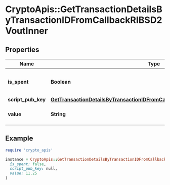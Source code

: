 # CryptoApis::GetTransactionDetailsByTransactionIDFromCallbackRIBSD2VoutInner

## Properties

| Name | Type | Description | Notes |
| ---- | ---- | ----------- | ----- |
| **is_spent** | **Boolean** | Defines whether the output is spent or not. |  |
| **script_pub_key** | [**GetTransactionDetailsByTransactionIDFromCallbackRIBSD2VoutInnerScriptPubKey**](GetTransactionDetailsByTransactionIDFromCallbackRIBSD2VoutInnerScriptPubKey.md) |  |  |
| **value** | **String** | String representation of the amount |  |

## Example

```ruby
require 'crypto_apis'

instance = CryptoApis::GetTransactionDetailsByTransactionIDFromCallbackRIBSD2VoutInner.new(
  is_spent: false,
  script_pub_key: null,
  value: 11.25
)
```


